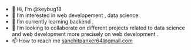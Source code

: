 - 👋 Hi, I’m @keybug18
- 👀 I’m interested in web developement , data science.
- 🌱 I’m currently learning backend .
- 💞️ I’m looking to collaborate on different projects related to data science and web development more precisely on web development .
- 📫 How to reach me sanchitpanker64@gmail.com

<!---
keybug18/keybug18 is a ✨ special ✨ repository because its `README.md` (this file) appears on your GitHub profile.
You can click the Preview link to take a look at your changes.
--->
